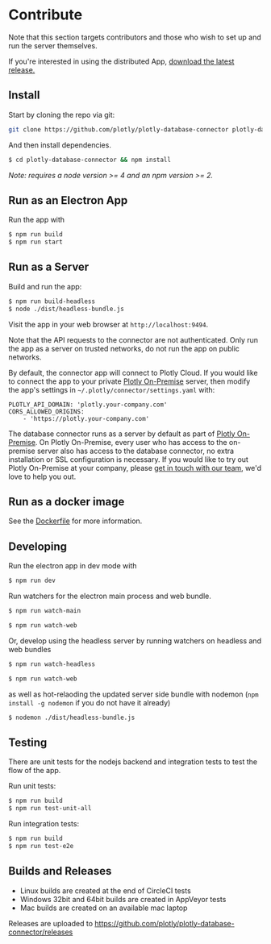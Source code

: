 # Contribute

Note that this section targets contributors and those who wish to set up and run the server themselves.

If you're interested in using the distributed App, [download the latest release.](https://github.com/plotly/plotly-database-connector/releases)

## Install

Start by cloning the repo via git:

```bash
git clone https://github.com/plotly/plotly-database-connector plotly-database-connector
```

And then install dependencies.

```bash
$ cd plotly-database-connector && npm install
```

*Note: requires a node version >= 4 and an npm version >= 2.*

## Run as an Electron App
Run the app with
```bash
$ npm run build
$ npm run start
```

## Run as a Server

Build and run the app:
```bash
$ npm run build-headless
$ node ./dist/headless-bundle.js
```

Visit the app in your web browser at `http://localhost:9494`.

Note that the API requests to the connector are not authenticated. Only run the app as a server on trusted networks, do not run the app on public networks.

By default, the connector app will connect to Plotly Cloud. If you would like to connect the app to your private [Plotly On-Premise](https://plot.ly/products/on-premise) server, then modify the app's settings in `~/.plotly/connector/settings.yaml` with:

```
PLOTLY_API_DOMAIN: 'plotly.your-company.com'
CORS_ALLOWED_ORIGINS:
    - 'https://plotly.your-company.com'
```

The database connector runs as a server by default as part of [Plotly On-Premise](https://plot.ly/products/on-premise). On Plotly On-Premise, every user who has access to the on-premise server also has access to the database connector, no extra installation or SSL configuration is necessary. If you would like to try out Plotly On-Premise at your company, please [get in touch with our team](https://plotly.typeform.com/to/seG7Vb), we'd love to help you out.

## Run as a docker image

See the [Dockerfile](https://github.com/plotly/plotly-database-connector/blob/master/Dockerfile) for more information.

## Developing

Run the electron app in dev mode with
```bash
$ npm run dev
```

Run watchers for the electron main process and web bundle.
```bash
$ npm run watch-main
```

```bash
$ npm run watch-web
```


Or, develop using the headless server by running watchers on headless and web bundles
```bash
$ npm run watch-headless
```

```bash
$ npm run watch-web
```

as well as hot-relaoding the updated server side bundle with nodemon
(`npm install -g nodemon` if you do not have it already)
```bash
$ nodemon ./dist/headless-bundle.js
```

## Testing

There are unit tests for the nodejs backend and integration tests to test the flow of the app.

Run unit tests:
```bash
$ npm run build
$ npm run test-unit-all
```

Run integration tests:
```bash
$ npm run build
$ npm run test-e2e
```

## Builds and Releases

- Linux builds are created at the end of CircleCI tests
- Windows 32bit and 64bit builds are created in AppVeyor tests
- Mac builds are created on an available mac laptop

Releases are uploaded to https://github.com/plotly/plotly-database-connector/releases
